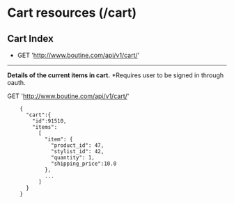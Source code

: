 # Cart resources (/cart)

## Cart Index
* GET 'http://www.boutine.com/api/v1/cart/'

---

**Details of the current items in cart.**
*Requires user to be signed in through oauth.

GET 'http://www.boutine.com/api/v1/cart/'

        {
          "cart":{
            "id":91510,
            "items":
              [
                "item": {
                  "product_id": 47,
                  "stylist_id": 42,
                  "quantity": 1,
                  "shipping_price":10.0
                },
                ...
              ]
          }
        }
